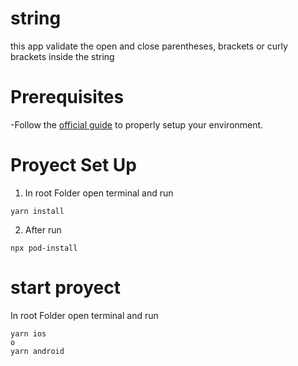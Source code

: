 # string

this app validate the open and close  parentheses, brackets or curly brackets inside the string 


# Prerequisites

-Follow the [official guide](https://reactnative.dev/docs/environment-setup) to properly setup your environment.


# Proyect Set Up

1. In root Folder open terminal and run

```
yarn install
```

2. After run

```
npx pod-install
```
# start proyect 
 
 In root Folder open terminal and run

```
yarn ios 
o
yarn android 
```
